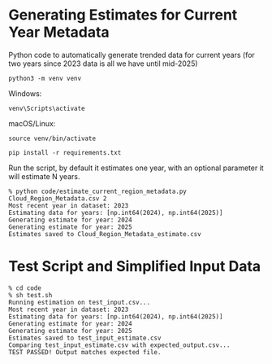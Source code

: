 # Generating Estimates for Current Year Metadata

Python code to automatically generate trended data for current years (for two years since 2023 data is all we have until mid-2025)                   

```
python3 -m venv venv
```
Windows:
```
venv\Scripts\activate
```
macOS/Linux:
```
source venv/bin/activate
```
```
pip install -r requirements.txt
```

Run the script, by default it estimates one year, with an optional parameter it will estimate N years.
```
% python code/estimate_current_region_metadata.py Cloud_Region_Metadata.csv 2
Most recent year in dataset: 2023
Estimating data for years: [np.int64(2024), np.int64(2025)]
Generating estimate for year: 2024
Generating estimate for year: 2025
Estimates saved to Cloud_Region_Metadata_estimate.csv
```

# Test Script and Simplified Input Data
```
% cd code
% sh test.sh
Running estimation on test_input.csv...
Most recent year in dataset: 2023
Estimating data for years: [np.int64(2024), np.int64(2025)]
Generating estimate for year: 2024
Generating estimate for year: 2025
Estimates saved to test_input_estimate.csv
Comparing test_input_estimate.csv with expected_output.csv...
TEST PASSED! Output matches expected file.
```